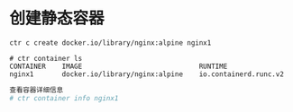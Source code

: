 # 创建静态容器

```
ctr c create docker.io/library/nginx:alpine nginx1
```

```
# ctr container ls
CONTAINER    IMAGE                             RUNTIME
nginx1       docker.io/library/nginx:alpine    io.containerd.runc.v2
```



```bash
查看容器详细信息
# ctr container info nginx1
```
